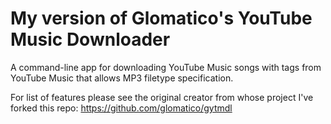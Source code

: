 # My version of Glomatico's YouTube Music Downloader

A command-line app for downloading YouTube Music songs with tags from YouTube Music that allows MP3 filetype specification.

For list of features please see the original creator from whose project I've forked this repo: https://github.com/glomatico/gytmdl
